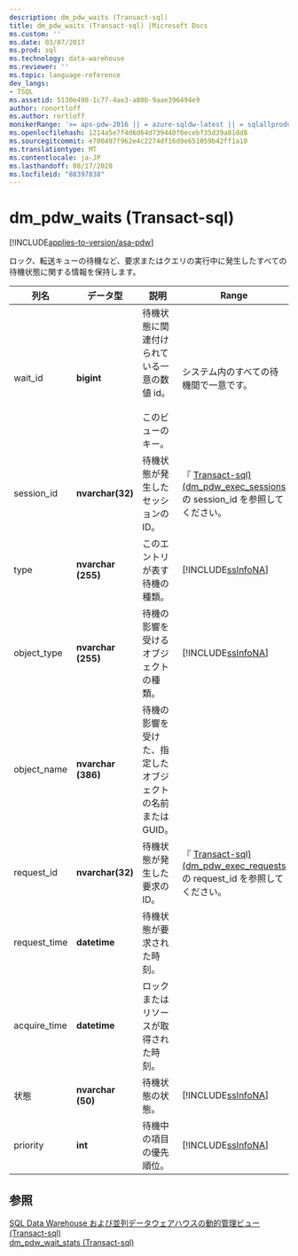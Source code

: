 ```yaml
---
description: dm_pdw_waits (Transact-sql)
title: dm_pdw_waits (Transact-sql) |Microsoft Docs
ms.custom: ''
ms.date: 03/07/2017
ms.prod: sql
ms.technology: data-warehouse
ms.reviewer: ''
ms.topic: language-reference
dev_langs:
- TSQL
ms.assetid: 5130e498-1c77-4ae3-a80b-9aae396494e9
author: ronortloff
ms.author: rortloff
monikerRange: '>= aps-pdw-2016 || = azure-sqldw-latest || = sqlallproducts-allversions'
ms.openlocfilehash: 1214a5e7f4d6d64d739440f0ecebf35d39a81dd8
ms.sourcegitcommit: e700497f962e4c2274df16d9e651059b42ff1a10
ms.translationtype: MT
ms.contentlocale: ja-JP
ms.lasthandoff: 08/17/2020
ms.locfileid: "88397838"
---
```

# <a name="sysdm_pdw_waits-transact-sql"></a>dm_pdw_waits (Transact-sql)
[!INCLUDE[applies-to-version/asa-pdw](../../includes/applies-to-version/asa-pdw.md)]

  ロック、転送キューの待機など、要求またはクエリの実行中に発生したすべての待機状態に関する情報を保持します。  
  
|列名|データ型|説明|Range|  
|-----------------|---------------|-----------------|-----------|  
|wait_id|**bigint**|待機状態に関連付けられている一意の数値 id。<br /><br /> このビューのキー。|システム内のすべての待機間で一意です。|  
|session_id|**nvarchar(32)**|待機状態が発生したセッションの ID。|『 [Transact-sql&#41;&#40;dm_pdw_exec_sessions ](../../relational-databases/system-dynamic-management-views/sys-dm-pdw-exec-sessions-transact-sql.md)の session_id を参照してください。|  
|type|**nvarchar (255)**|このエントリが表す待機の種類。|[!INCLUDE[ssInfoNA](../../includes/ssinfona-md.md)]|  
|object_type|**nvarchar (255)**|待機の影響を受けるオブジェクトの種類。|[!INCLUDE[ssInfoNA](../../includes/ssinfona-md.md)]|  
|object_name|**nvarchar (386)**|待機の影響を受けた、指定したオブジェクトの名前または GUID。||  
|request_id|**nvarchar(32)**|待機状態が発生した要求の ID。|『 [Transact-sql&#41;&#40;dm_pdw_exec_requests ](../../relational-databases/system-dynamic-management-views/sys-dm-pdw-exec-requests-transact-sql.md)の request_id を参照してください。|  
|request_time|**datetime**|待機状態が要求された時刻。||  
|acquire_time|**datetime**|ロックまたはリソースが取得された時刻。||  
|状態|**nvarchar (50)**|待機状態の状態。|[!INCLUDE[ssInfoNA](../../includes/ssinfona-md.md)]|  
|priority|**int**|待機中の項目の優先順位。|[!INCLUDE[ssInfoNA](../../includes/ssinfona-md.md)]|  
  
## <a name="see-also"></a>参照  
 [SQL Data Warehouse および並列データウェアハウスの動的管理ビュー &#40;Transact-sql&#41;](../../relational-databases/system-dynamic-management-views/sql-and-parallel-data-warehouse-dynamic-management-views.md)   
 [dm_pdw_wait_stats &#40;Transact-sql&#41;](../../relational-databases/system-dynamic-management-views/sys-dm-pdw-wait-stats-transact-sql.md)  
  
  
